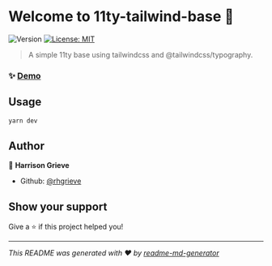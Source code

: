 # Welcome to 11ty-tailwind-base 👋
![Version](https://img.shields.io/badge/version-0.0.1-blue.svg?cacheSeconds=2592000)
[![License: MIT](https://img.shields.io/badge/License-MIT-yellow.svg)](#)

> A simple 11ty base using tailwindcss and @tailwindcss/typography.

### ✨ [Demo](https://11ty-tailwind-base.vercel.app/)

## Usage

```sh
yarn dev
```

## Author

👤 **Harrison Grieve**

* Github: [@rhgrieve](https://github.com/rhgrieve)

## Show your support

Give a ⭐️ if this project helped you!


***
_This README was generated with ❤️ by [readme-md-generator](https://github.com/kefranabg/readme-md-generator)_